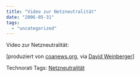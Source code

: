```yaml
---
title: "Video zur Netzneutralität"
date: "2006-05-31"
tags: 
  - "uncategorized"
---
```


Video zur Netzneutralität:

\[produziert von [coanews.org](http://www.coanews.org/), via [David Weinberger](http://www.hyperorg.com/blogger/mtarchive/net_neutrality_the_video.html)\]

  

Technorati Tags: [Netzneutralität](http://www.technorati.com/tag/Netzneutralität)
